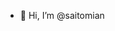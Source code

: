 - 👋 Hi, I’m @saitomian

<!---
saitomian/saitomian is a ✨ special ✨ repository because its `README.md` (this file) appears on your GitHub profile.
You can click the Preview link to take a look at your changes.
--->
